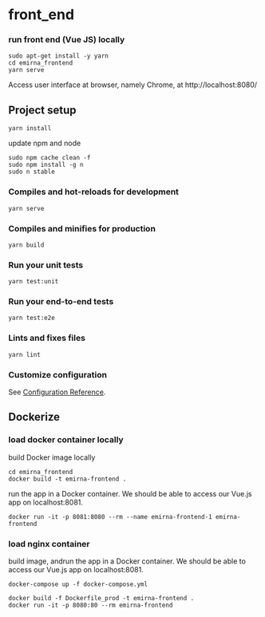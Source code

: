 # front_end

### run front end (Vue JS) locally

```
sudo apt-get install -y yarn
cd emirna_frontend
yarn serve
```
Access user interface at browser, namely Chrome, at http://localhost:8080/


## Project setup
```
yarn install
```

update npm and node
```
sudo npm cache clean -f
sudo npm install -g n
sudo n stable
```

### Compiles and hot-reloads for development
```
yarn serve
```

### Compiles and minifies for production
```
yarn build
```

### Run your unit tests
```
yarn test:unit
```

### Run your end-to-end tests
```
yarn test:e2e
```

### Lints and fixes files
```
yarn lint
```

### Customize configuration
See [Configuration Reference](https://cli.vuejs.org/config/).

## Dockerize

### load docker container locally
build Docker image locally
```
cd emirna_frontend
docker build -t emirna-frontend .
```

run the app in a Docker container. We should be able to access our Vue.js app on localhost:8081.
```
docker run -it -p 8081:8080 --rm --name emirna-frontend-1 emirna-frontend
```
### load nginx container 

build image, andrun the app in a Docker container. We should be able to access our Vue.js app on localhost:8081.

```
docker-compose up -f docker-compose.yml
```

```
docker build -f Dockerfile_prod -t emirna-frontend .
docker run -it -p 8080:80 --rm emirna-frontend
```